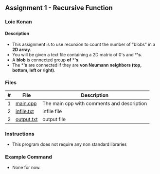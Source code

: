 ## Assignment 1 - Recursive Function

### Loic Konan

#### Description

- This assignment is to use recursion to count the number of "blobs" in a **2D array**.
- You will be given a text file containing a 2D matrix of 0's and ***'s**.
- A **blob** is connected group **of**  ***'s**.
- The ***'s** are connected if they are **von Neumann neighbors (top, bottom, left or right)**.

### Files

|   #   | File                     | Description                                |
| :---: | ------------------------ | ------------------------------------------ |
|   1   | [main.cpp](main.cpp)     | The main cpp with comments and description |
|   2   | [infile.txt](infile.txt) | infile file                                |
|   2   | [output.txt](output.txt) | output file                               |

### Instructions

- This program does not require any non standard libraries

### Example Command

- None for now.
